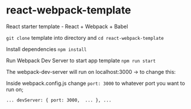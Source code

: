 # react-webpack-template

React starter template - React + Webpack + Babel

`git clone` template into directory and `cd react-webpack-template`

Install dependencies `npm install`

Run Webpack Dev Server to start app template `npm run start`

The webpack-dev-server will run on localhost:3000 -> to change this:

Inside webpack.config.js change `port: 3000` to whatever port you want to run on;

`
...
devServer: {
    port: 3000, 
    ...
},
...
`
